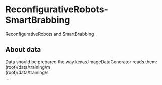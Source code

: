 # ReconfigurativeRobots-SmartBrabbing #
ReconfigurativeRobots and SmartBrabbing
## About data ##
Data should be prepared the way keras.ImageDataGenerator reads them:  
(root)/data/training/m   
(root)/data/training/s   
...

